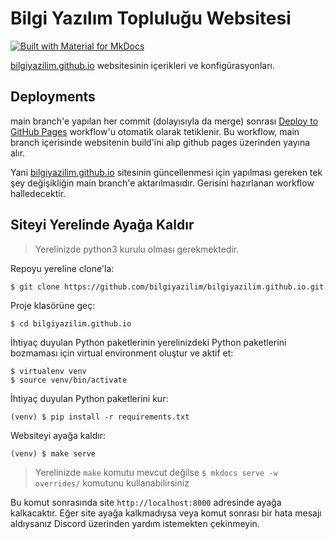 # Bilgi Yazılım Topluluğu Websitesi

[![Built with Material for MkDocs](https://img.shields.io/badge/Material_for_MkDocs-526CFE?style=for-the-badge&logo=MaterialForMkDocs&logoColor=white)](https://squidfunk.github.io/mkdocs-material/)

[bilgiyazilim.github.io](https://bilgiyazilim.github.io) websitesinin içerikleri ve
konfigürasyonları.

## Deployments

main branch'e yapılan her commit (dolayısıyla da merge) sonrası [Deploy to GitHub
Pages](https://github.com/bilgiyazilim/bilgiyazilim.github.io/blob/main/.github/workflows/github-pages.yml)
workflow'u otomatik olarak tetiklenir. Bu workflow, main branch içerisinde websitenin build'ini alıp
github pages üzerinden yayına alır.

Yani [bilgiyazilim.github.io](https://bilgiyazilim.github.io) sitesinin güncellenmesi için yapılması
gereken tek şey değişikliğin main branch'e aktarılmasıdır. Gerisini hazırlanan workflow
halledecektir.

## Siteyi Yerelinde Ayağa Kaldır

> Yerelinizde python3 kurulu olması gerekmektedir.

Repoyu yereline clone'la:
```
$ git clone https://github.com/bilgiyazilim/bilgiyazilim.github.io.git
```

Proje klasörüne geç:
```
$ cd bilgiyazilim.github.io
```

İhtiyaç duyulan Python paketlerinin yerelinizdeki Python paketlerini bozmaması için virtual
environment oluştur ve aktif et:
```
$ virtualenv venv
$ source venv/bin/activate
```

İhtiyaç duyulan Python paketlerini kur:
```
(venv) $ pip install -r requirements.txt
```

Websiteyi ayağa kaldır:
```
(venv) $ make serve
```

> Yerelinizde `make` komutu mevcut değilse `$ mkdocs serve -w overrides/` komutunu kullanabilirsiniz

Bu komut sonrasında site `http://localhost:8000` adresinde ayağa kalkacaktır. Eğer site ayağa
kalkmadıysa veya komut sonrası bir hata mesajı aldıysanız Discord üzerinden yardım istemekten
çekinmeyin.